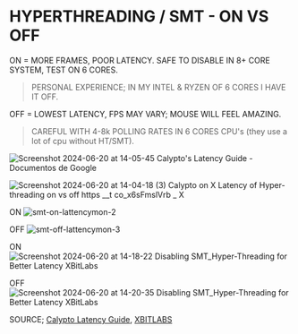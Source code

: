 # HYPERTHREADING / SMT - ON VS OFF
ON = MORE FRAMES, POOR LATENCY. SAFE TO DISABLE IN 8+ CORE SYSTEM, TEST ON 6 CORES.
> PERSONAL EXPERIENCE; IN MY INTEL & RYZEN OF 6 CORES I HAVE IT OFF.

OFF = LOWEST LATENCY, FPS MAY VARY; MOUSE WILL FEEL AMAZING.
> CAREFUL WITH 4-8k POLLING RATES IN 6 CORES CPU's (they use a lot of cpu without HT/SMT).

![Screenshot 2024-06-20 at 14-05-45 Calypto's Latency Guide - Documentos de Google](https://github.com/gzmatte/trash/assets/117684932/f8a0c69a-9e22-4978-bde0-bcf52eba2d68)

![Screenshot 2024-06-20 at 14-04-18 (3) Calypto on X Latency of Hyper-threading on vs  off https __t co_x6sFmslVrb _ X](https://github.com/gzmatte/trash/assets/117684932/d5f34e37-01d9-491d-824d-762f962f437f)

ON
![smt-on-lattencymon-2](https://github.com/gzmatte/trash/assets/117684932/0f02a35f-e849-4665-aace-4a672775f98a)

OFF
![smt-off-lattencymon-3](https://github.com/gzmatte/trash/assets/117684932/9aca6281-d572-4683-8aec-74f75e0fd43a)

ON
![Screenshot 2024-06-20 at 14-18-22 Disabling SMT_Hyper-Threading for Better Latency XBitLabs](https://github.com/gzmatte/trash/assets/117684932/284b5d74-3643-4847-b3fb-f78a5f1f3383)

OFF
![Screenshot 2024-06-20 at 14-20-35 Disabling SMT_Hyper-Threading for Better Latency XBitLabs](https://github.com/gzmatte/trash/assets/117684932/076e0f02-2b75-49fc-a560-98fcc64685db)


SOURCE; [Calypto Latency Guide](calypto.us), [XBITLABS](https://www.xbitlabs.com/disabling-smt-hyper-threading-for-better-latency/)
